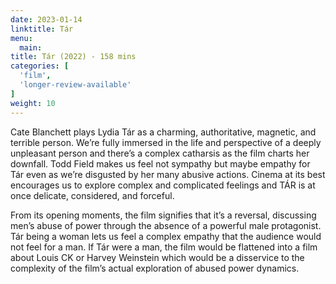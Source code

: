 ```yaml
---
date: 2023-01-14
linktitle: Tár
menu:
  main:
title: Tár (2022) - 158 mins
categories: [
  'film',
  'longer-review-available'
]
weight: 10
---
```


Cate Blanchett plays Lydia Tár as a charming, authoritative, magnetic, and terrible person. We’re fully immersed in the life and perspective of a deeply unpleasant person and there’s a complex catharsis as the film charts her downfall. Todd Field makes us feel not sympathy but maybe empathy for Tár even as we’re disgusted by her many abusive actions. Cinema at its best encourages us to explore complex and complicated feelings and TÁR is at once delicate, considered, and forceful.

From its opening moments, the film signifies that it’s a reversal, discussing men’s abuse of power through the absence of a powerful male protagonist. Tár being a woman lets us feel a complex empathy that the audience would not feel for a man. If Tár were a man, the film would be flattened into a film about Louis CK or Harvey Weinstein which would be a disservice to the complexity of the film’s actual exploration of abused power dynamics.
